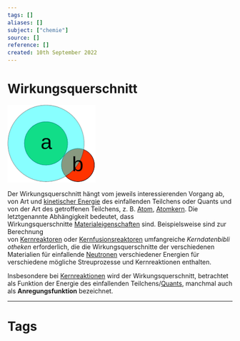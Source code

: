 ```yaml
---
tags: []
aliases: []
subject: ["chemie"]
source: []
reference: []
created: 10th September 2022
---
```


# Wirkungsquerschnitt

![](assets/Wirkungsquerschnitt.png)

Der Wirkungsquerschnitt hängt vom jeweils interessierenden Vorgang ab, von Art und [kinetischer Energie](https://de.wikipedia.org/wiki/Kinetische_Energie "Kinetische Energie") des einfallenden Teilchens oder Quants und von der Art des getroffenen Teilchens, z. B. [Atom](https://de.wikipedia.org/wiki/Atom "Atom"), [Atomkern](https://de.wikipedia.org/wiki/Atomkern "Atomkern"). Die letztgenannte Abhängigkeit bedeutet, dass Wirkungsquerschnitte [Materialeigenschaften](https://de.wikipedia.org/wiki/Materialeigenschaft "Materialeigenschaft") sind. Beispielsweise sind zur Berechnung von [Kernreaktoren](https://de.wikipedia.org/wiki/Kernreaktor "Kernreaktor") oder [Kernfusionsreaktoren](https://de.wikipedia.org/wiki/Kernfusionsreaktor "Kernfusionsreaktor") umfangreiche _Kerndatenbibliotheken_ erforderlich, die die Wirkungsquerschnitte der verschiedenen Materialien für einfallende [Neutronen](https://de.wikipedia.org/wiki/Neutron "Neutron") verschiedener Energien für verschiedene mögliche Streuprozesse und Kernreaktionen enthalten.

Insbesondere bei [Kernreaktionen](https://de.wikipedia.org/wiki/Kernreaktion "Kernreaktion") wird der Wirkungsquerschnitt, betrachtet als Funktion der Energie des einfallenden Teilchens/[Quants](https://de.wikipedia.org/wiki/Quant "Quant"), manchmal auch als **Anregungsfunktion** bezeichnet.

---
# Tags